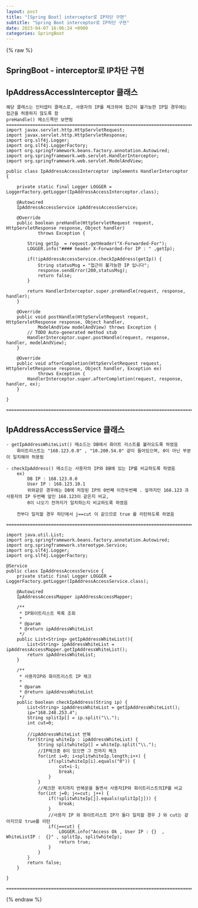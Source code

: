 ```yaml
---  
layout: post  
title: "[Spring Boot] interceptor로 IP차단 구현"  
subtitle: "Spring Boot interceptor로 IP차단 구현"  
date: 2023-04-07 16:06:24 +0900  
categories: SpringBoot  
---  
```

{% raw %}  
## SpringBoot - interceptor로 IP차단 구현  
  
## IpAddressAccessInterceptor 클래스  
	해당 클래스는 인터셉터 클래스로, 사용자의 IP를 체크하여 접근이 불가능한 IP일 경우에는 접근을 허용하지 않도록 함  
	preHandle() 메소드쪽만 보면됨  
	==================================================================================================================================================  
	import javax.servlet.http.HttpServletRequest;  
	import javax.servlet.http.HttpServletResponse;  
	import org.slf4j.Logger;  
	import org.slf4j.LoggerFactory;  
	import org.springframework.beans.factory.annotation.Autowired;  
	import org.springframework.web.servlet.HandlerInterceptor;  
	import org.springframework.web.servlet.ModelAndView;  
  
	public class IpAddressAccessInterceptor implements HandlerInterceptor  {  
  
		private static final Logger LOGGER = LoggerFactory.getLogger(IpAddressAccessInterceptor.class);  
  
		@Autowired  
		IpAddressAccessService ipAddressAccessService;  
  
		@Override  
		public boolean preHandle(HttpServletRequest request, HttpServletResponse response, Object handler)  
				throws Exception {  
  
			String getIp  = request.getHeader("X-Forwarded-For");  
			LOGGER.info("#### header X-Forwarded-For IP : " ,getIp);  
  
			if(!ipAddressAccessService.checkIpAddress(getIp)) {  
				String statusMsg = "접근이 불가능한 IP 입니다";  
				response.sendError(200,statusMsg);  
				return false;  
			}  
  
			return HandlerInterceptor.super.preHandle(request, response, handler);  
		}  
  
		@Override  
		public void postHandle(HttpServletRequest request, HttpServletResponse response, Object handler,  
				ModelAndView modelAndView) throws Exception {  
			// TODO Auto-generated method stub  
			HandlerInterceptor.super.postHandle(request, response, handler, modelAndView);  
		}  
  
		@Override  
		public void afterCompletion(HttpServletRequest request, HttpServletResponse response, Object handler, Exception ex)  
				throws Exception {  
			HandlerInterceptor.super.afterCompletion(request, response, handler, ex);  
		}  
  
	}  
  
	==================================================================================================================================================  
  
## IpAddressAccessService 클래스  
  
	- getIpAddressWhiteList() 메소드는 DB에서 화이트 리스트를 불러오도록 하였음  
		화이트리스트는 "168.123.0.0" , "10.200.54.0" 같이 들어있으며, 0이 아닌 부분이 일치해야 허용됨  
  
	- checkIpAddress() 메소드는 사용자의 IP와 DB에 있는 IP를 비교하도록 하였음  
		ex)  
			DB IP : 168.123.0.0  
			User IP : 168.123.10.1  
			위와같은 경우에는 DB에 저장된 IP의 0번째 이전두번째 . 앞까지인 168.123 과 사용자의 IP 두번째 앞인 168.123이 같은지 비교,  
			0이 나오기 전까지가 일치하는지 비교하도록 하였음  
  
		전부다 일치할 경우 하단에서 j==cut 이 같으므로 true 를 리턴하도록 하였음  
  
	==================================================================================================================================================  
  
	import java.util.List;  
	import org.springframework.beans.factory.annotation.Autowired;  
	import org.springframework.stereotype.Service;  
	import org.slf4j.Logger;  
	import org.slf4j.LoggerFactory;  
  
	@Service  
	public class IpAddressAccessService {  
		private static final Logger LOGGER = LoggerFactory.getLogger(IpAddressAccessService.class);  
  
		@Autowired  
		IpAddressAccessMapper ipAddressAccessMapper;  
  
		/**  
		 * IP화이트리스트 목록 조회  
		 *  
		 * @param  
		 * @return ipAddressWhiteList  
		 */  
		public List<String> getIpAddressWhiteList(){  
			List<String> ipAddressWhiteList =  ipAddressAccessMapper.getIpAddressWhiteList();  
			return ipAddressWhiteList;  
		}  
  
		/**  
		 * 사용자IP와 화이트리스트 IP 체크  
		 *  
		 * @param  
		 * @return ipAddressWhiteList  
		 */  
		public boolean checkIpAddress(String ip) {  
			List<String> ipAddressWhiteList = getIpAddressWhiteList();  
			ip="168.248.253.4";  
			String splitIp[] = ip.split("\\.");  
			int cut=0;  
  
			//ipAddressWhiteList 반복  
			for(String whiteIp : ipAddressWhiteList) {  
				String splitwhiteIp[] = whiteIp.split("\\.");  
				//IP체크중 0이 있으면 그 전까지 체크  
				for(int i=0; i<splitwhiteIp.length;i++) {  
					if(splitwhiteIp[i].equals("0")) {  
						cut=i-1;  
						break;  
					}  
				}  
				//체크한 위치까지 반복문을 돌면서 사용자IP와 화이트리스트의IP를 비교  
				for(int j=0; j<=cut; j++) {  
					if(!splitwhiteIp[j].equals(splitIp[j])) {  
						break;  
					}  
					//사용자 IP 와 화이트리스트 IP가 둘다 일치할 경우 J 와 cut는 같아지므로 true를 리턴  
					if(j==cut) {  
						LOGGER.info("Access Ok , User IP : {}  , WhiteListIP :  {}" , splitIp, splitwhiteIp);  
						return true;  
					}  
				}  
			}  
			return false;  
		}  
  
	}  
  
	==================================================================================================================================================  
{% endraw %}